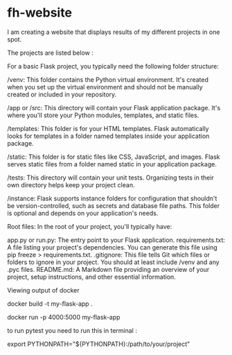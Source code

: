 # fh-website
I am creating a website that displays results of my different projects in one spot. 

The projects are listed below :






For a basic Flask project, you typically need the following folder structure:

/venv: This folder contains the Python virtual environment. It's created when you set up the virtual environment and should not be manually created or included in your repository.

/app or /src: This directory will contain your Flask application package. It's where you'll store your Python modules, templates, and static files.

/templates: This folder is for your HTML templates. Flask automatically looks for templates in a folder named templates inside your application package.

/static: This folder is for static files like CSS, JavaScript, and images. Flask serves static files from a folder named static in your application package.

/tests: This directory will contain your unit tests. Organizing tests in their own directory helps keep your project clean.

/instance: Flask supports instance folders for configuration that shouldn't be version-controlled, such as secrets and database file paths. This folder is optional and depends on your application's needs.

Root files: In the root of your project, you'll typically have:

app.py or run.py: The entry point to your Flask application.
requirements.txt: A file listing your project's dependencies. You can generate this file using pip freeze > requirements.txt.
.gitignore: This file tells Git which files or folders to ignore in your project. You should at least include /venv and any .pyc files.
README.md: A Markdown file providing an overview of your project, setup instructions, and other essential information.


Viewing output of docker

docker build -t my-flask-app .

docker run -p 4000:5000 my-flask-app


to run pytest you need to run this in terminal :

export PYTHONPATH="${PYTHONPATH}:/path/to/your/project"
